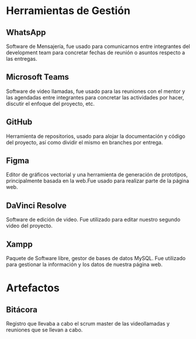 # Herramientas de Gestión 

## WhatsApp
Software de Mensajería, fue usado para comunicarnos entre integrantes del development team para concretar fechas de reunión o asuntos respecto a las entregas.

## Microsoft Teams
Software de video llamadas, fue usado para las reuniones con el mentor y las agendadas entre integrantes para concretar las actividades por hacer, discutir el enfoque del proyecto, etc.

## GitHub
Herramienta de repositorios, usado para alojar la documentación y código del proyecto, así como dividir el mismo en branches por entrega.

## Figma
Editor de gráficos vectorial y una herramienta de generación de prototipos, principalmente basada en la web.Fue usado para realizar parte de la página web.

## DaVinci Resolve
Software de edición de video. Fue utilizado para editar nuestro segundo video del proyecto.

## Xampp
Paquete de Software libre, gestor de bases de datos MySQL. Fue utilizado para gestionar la información y los datos de nuestra página web.

# Artefactos

## Bitácora

Registro que llevaba a cabo el scrum master de las videollamadas y reuniones que se llevan a cabo.

